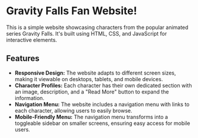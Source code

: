 # Gravity Falls Fan Website!

This is a simple website showcasing characters from the popular animated series Gravity Falls. It's built using HTML, CSS, and JavaScript for interactive elements.

## Features

- **Responsive Design:** The website adapts to different screen sizes, making it viewable on desktops, tablets, and mobile devices.
- **Character Profiles:** Each character has their own dedicated section with an image, description, and a "Read More" button to expand the information.
- **Navigation Menu:** The website includes a navigation menu with links to each character, allowing users to easily browse.
- **Mobile-Friendly Menu:** The navigation menu transforms into a toggleable sidebar on smaller screens, ensuring easy access for mobile users.

